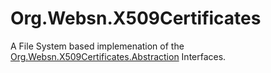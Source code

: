 # Org.Websn.X509Certificates

A File System based implemenation of the [Org.Websn.X509Certificates.Abstraction](https://github.com/Nomris/x509certificate/tree/main/Org.Websn.X509Certificates.Abstraction) Interfaces.